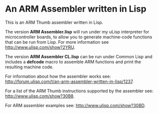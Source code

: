 # An ARM Assembler written in Lisp
This is an ARM Thumb assembler written in Lisp.

The version **ARM Assembler.lisp** will run under my uLisp interpreter for microcontroller boards, to allow you to generate machine-code functions that can be run from Lisp.
For more information see http://www.ulisp.com/show?2YRU.

The version **ARM Assembler CL.lisp** can be run under Common Lisp and includes a **defcode** macro to assemble ARM functions and print the resulting machine code.

For information about how the assembler works see: http://forum.ulisp.com/t/an-arm-assembler-written-in-lisp/1237.

For a list of the ARM Thumb instructions supported by the assembler see: http://www.ulisp.com/show?30B8.

For ARM assembler examples see: http://www.ulisp.com/show?30BD.
